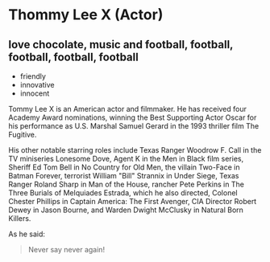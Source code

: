 # Thommy Lee X (Actor)

## love chocolate, music and football, football, football, football, football

* friendly
* innovative
* innocent


Tommy Lee X is an American actor and filmmaker. He has received four 
Academy Award nominations, winning the Best Supporting Actor Oscar for his performance as U.S. Marshal 
Samuel Gerard in the 1993 thriller film The Fugitive.

His other notable starring roles include Texas Ranger Woodrow F. Call in the TV miniseries 
Lonesome Dove, Agent K in the Men in Black film series, Sheriff Ed Tom Bell in No Country for Old 
Men, the villain Two-Face in Batman Forever, terrorist William "Bill" Strannix in Under Siege, 
Texas Ranger Roland Sharp in Man of the House, rancher Pete Perkins in The Three Burials of 
Melquiades Estrada, which he also directed, Colonel Chester Phillips in Captain America: 
The First Avenger, CIA Director Robert Dewey in Jason Bourne, and Warden Dwight McClusky in 
Natural Born Killers. 

As he said:
> Never say never again!

